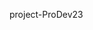 project-ProDev23



<!-- переустановить зависимости через npx: Использование npx может помочь избавиться от проблем с кэшированием и глобальными установками.
npx npm install -->
